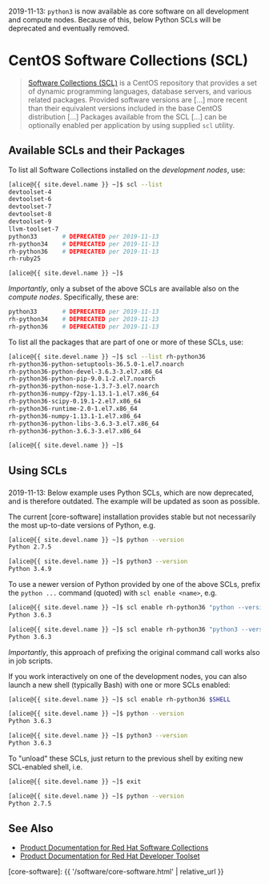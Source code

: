 <div class="alert alert-warning" role="alert" style="margin-top: 3ex">
2019-11-13: <code>python3</code> is now available as core software on all development and compute nodes.  Because of this, below Python SCLs will be deprecated and eventually removed.
</div>

# CentOS Software Collections (SCL)

> [Software Collections (SCL)](https://en.wikipedia.org/wiki/CentOS#Add-ons_releases) is a CentOS repository that provides a set of dynamic programming languages, database servers, and various related packages. Provided software versions are [...] more recent than their equivalent versions included in the base CentOS distribution [...]  Packages available from the SCL [...] can be optionally enabled per application by using supplied `scl` utility.


## Available SCLs and their Packages

To list all Software Collections installed on the _development nodes_, use:

```sh
[alice@{{ site.devel.name }} ~]$ scl --list
devtoolset-4
devtoolset-6
devtoolset-7
devtoolset-8
devtoolset-9
llvm-toolset-7
python33       # DEPRECATED per 2019-11-13
rh-python34    # DEPRECATED per 2019-11-13
rh-python36    # DEPRECATED per 2019-11-13
rh-ruby25

[alice@{{ site.devel.name }} ~]$ 
```

_Importantly_, only a subset of the above SCLs are available also on the _compute nodes_. Specifically, these are:
```sh
python33       # DEPRECATED per 2019-11-13
rh-python34    # DEPRECATED per 2019-11-13
rh-python36    # DEPRECATED per 2019-11-13
```


To list all the packages that are part of one or more of these SCLs, use:

```sh
[alice@{{ site.devel.name }} ~]$ scl --list rh-python36
rh-python36-python-setuptools-36.5.0-1.el7.noarch
rh-python36-python-devel-3.6.3-3.el7.x86_64
rh-python36-python-pip-9.0.1-2.el7.noarch
rh-python36-python-nose-1.3.7-3.el7.noarch
rh-python36-numpy-f2py-1.13.1-1.el7.x86_64
rh-python36-scipy-0.19.1-2.el7.x86_64
rh-python36-runtime-2.0-1.el7.x86_64
rh-python36-numpy-1.13.1-1.el7.x86_64
rh-python36-python-libs-3.6.3-3.el7.x86_64
rh-python36-python-3.6.3-3.el7.x86_64

[alice@{{ site.devel.name }} ~]$ 
```


## Using SCLs

<div class="alert alert-warning" role="alert" style="margin-top: 3ex">
2019-11-13: Below example uses Python SCLs, which are now deprecated, and is therefore outdated. The example will be updated as soon as possible.
</div>

The current [core-software] installation provides stable but not necessarily the most up-to-date versions of Python, e.g.

```sh
[alice@{{ site.devel.name }} ~]$ python --version
Python 2.7.5

[alice@{{ site.devel.name }} ~]$ python3 --version
Python 3.4.9
```

To use a newer version of Python provided by one of the above SCLs, prefix the `python ...` command (quoted) with `scl enable <name>`, e.g.

```sh
[alice@{{ site.devel.name }} ~]$ scl enable rh-python36 "python --version"
Python 3.6.3

[alice@{{ site.devel.name }} ~]$ scl enable rh-python36 "python3 --version"
Python 3.6.3
```

_Importantly_, this approach of prefixing the original command call works also in job scripts.


If you work interactively on one of the development nodes, you can also launch a new shell (typically Bash) with one or more SCLs enabled:

```sh
[alice@{{ site.devel.name }} ~]$ scl enable rh-python36 $SHELL

[alice@{{ site.devel.name }} ~]$ python --version
Python 3.6.3

[alice@{{ site.devel.name }} ~]$ python3 --version
Python 3.6.3
```

To "unload" these SCLs, just return to the previous shell by exiting new SCL-enabled shell, i.e.

```sh
[alice@{{ site.devel.name }} ~]$ exit

[alice@{{ site.devel.name }} ~]$ python --version
Python 2.7.5
```


## See Also

* [Product Documentation for Red Hat Software Collections](https://access.redhat.com/documentation/en-us/red_hat_software_collections/)
* [Product Documentation for Red Hat Developer Toolset](https://access.redhat.com/documentation/en-us/red_hat_developer_toolset/)


[core-software]: {{ '/software/core-software.html' | relative_url }}

